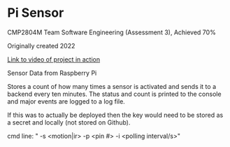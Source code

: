 # Pi Sensor

CMP2804M Team Software Engineering (Assessment 3), Achieved 70%

Originally created 2022

[Link to video of project in action](https://drive.google.com/file/d/12aUlOesJt957O4LB2ee4Xjnm0TifQPit/view?usp=sharing)

Sensor Data from Raspberry Pi

Stores a count of how many times a sensor is activated and sends it to a backend every ten minutes.
The status and count is printed to the console and major events are logged to a log file.

If this was to actually be deployed then the key would need to be stored as a secret and locally (not stored on Github).

cmd line: "<file name> -s <motion|ir> -p <pin #> -i <polling interval/s>"
